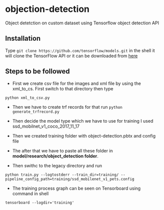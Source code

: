 # objection-detection
Object detetction on custom dataset using Tensorflow object detection API

## Installation
Type `git clone https://github.com/tensorflow/models.git` in the shell it will clone the TensorFlow API or it can be downloaded from [here](https://github.com/tensorflow/models)

## Steps to be followed

- First we create csv file for the images and xml file by using the xml_to_cs. First switch to that directory then type

`python xml_to_csv.py`

- Then we have to create trf records for that run 
`python generate_trfrecord.py`


- Then decide the model type which we have to use for training I used ssd_mobilnet_v1_coco_2017_11_17

- Then we created training folder with object-detection.pbtx and config file

- The after that we have to paste all these folder in **model/research/object_detection folder**.

- Then swithc to the legacy directory and run

`python train.py --logtostderr --train_dir=training/ --pipeline_config_path=training/ssd_mobilenet_v1_pets.config`

- The training process graph can be seen on Tensorboard using command in shell

`tensorboard --logdir='training'`

